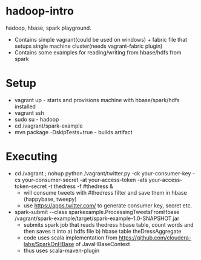 # hadoop-intro
hadoop, hbase, spark playground. 
* Contains simple vagrant(could be used on windows) + fabric file that setups single machine cluster(needs vagrant-fabric plugin)
* Contains some examples for reading/writing from hbase/hdfs from spark

# Setup
* vagrant up - starts and provisions machine with hbase/spark/hdfs installed
* vagrant ssh
* sudo su - hadoop
* cd /vagrant/spark-example
* mvn package -DskipTests=true - builds artifact

# Executing
* cd /vagrant ; nohup python /vagrant/twitter.py -ck your-consumer-key -cs your-consumer-secret -at your-access-token -ats your-access-token-secret -t thedress -f #thedress &
  * will consume tweets with #thedress filter and save them in hbase (happybase, tweepy)
  * use https://apps.twitter.com/ to generate consumer key, secret etc.
* spark-submit --class sparkexample.ProcessingTweetsFromHbase /vagrant/spark-example/target/spark-example-1.0-SNAPSHOT.jar
  * submits spark job that reads thedress hbase table, count words and then saves it into a) hdfs file b) hbase table theDressAggregate
  * code uses scala implementation from https://github.com/cloudera-labs/SparkOnHBase of JavaHBaseContext
  * thus uses scala-maven-plugin

